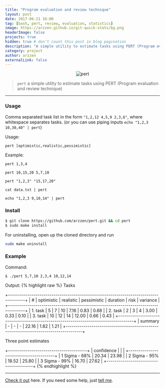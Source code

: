 ```yaml
---
title: "Program evaluation and review technique"
layout: post
date: 2017-06-21 16:00
tag: [bash, pert, review, evaluation, statistics]
image: https://arzzen.github.io/git-quick-stats/bg.png
headerImage: false
projects: true
hidden: true # don't count this post in blog pagination
description: "A simple utility to estimate tasks using PERT (Program evaluation and review technique)"
category: project
author: arzzen
externalLink: false
---
```


<center>
    <img alt="pert" src="https://cloud.githubusercontent.com/assets/6382002/13582789/8205bac0-e4ae-11e5-9a03-894e32943f30.gif" />
</center>

> `pert` a simple utility to estimate tasks using PERT (Program evaluation and review technique)

---
### Usage

Comma separated task list in the form `"1,2,12 4,5,9 2,3,6"`, where whitespace separates tasks.
(or you can use piping inputs `echo "1,2,3 10,30,40" | pert`)

Usage: 

`pert [optimistic,realistic,pessimistic]`

Example:

`pert 1,3,4`

`pert 10,15,20 5,7,10`

`pert "1,2,3" "15,17,20"`

`cat data.txt | pert`

`echo "1,2,3 9,10,14" | pert`


### Install

```bash
$ git clone https://github.com/arzzen/pert.git && cd pert
$ sudo make install
```

For uninstalling, open up the cloned directory and run

```bash
sudo make uninstall
```

### Example

Command:

`$ ./pert 5,7,10 2,3,4 10,12,14`

Output:
{% highlight raw %}
Tasks

 +--------------------------------------------------------------------------------------+
 | #            | optimistic | realistic | pessimistic | duration |     risk | variance |
 +--------------------------------------------------------------------------------------+
 | 1. task      |          5 |         7 |          10 |     7.16 |     0.83 |     0.68 |
 | 2. task      |          2 |         3 |           4 |     3.00 |     0.33 |     0.10 |
 | 3. task      |         10 |        12 |          14 |    12.00 |     0.66 |     0.43 |
 +--------------------------------------------------------------------------------------+
 | summary      |          - |         - |           - |    22.16 |     1.82 |     1.21 |
 +--------------------------------------------------------------------------------------+

Three point estimates

 +----------------------------------------+
 | confidence    |            |           |
 +----------------------------------------+
 | 1 Sigma - 68% |      20.34 |     23.98 |
 | 2 Sigma - 95% |      18.52 |     25.80 |
 | 3 Sigma - 99% |      16.70 |     27.62 |
 +----------------------------------------+
{% endhighlight %}


---

[Check it out](https://github.com/arzzen/pert/) here.
If you need some help, just [tell me](https://github.com/arzzen/pert/issues).
